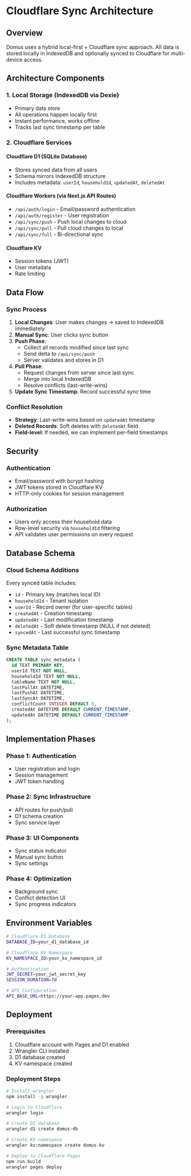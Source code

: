# Cloudflare Sync Architecture

## Overview
Domus uses a hybrid local-first + Cloudflare sync approach. All data is stored locally in IndexedDB and optionally synced to Cloudflare for multi-device access.

## Architecture Components

### 1. Local Storage (IndexedDB via Dexie)
- Primary data store
- All operations happen locally first
- Instant performance, works offline
- Tracks last sync timestamp per table

### 2. Cloudflare Services

#### Cloudflare D1 (SQLite Database)
- Stores synced data from all users
- Schema mirrors IndexedDB structure
- Includes metadata: `userId`, `householdId`, `updatedAt`, `deletedAt`

#### Cloudflare Workers (via Next.js API Routes)
- `/api/auth/login` - Email/password authentication
- `/api/auth/register` - User registration
- `/api/sync/push` - Push local changes to cloud
- `/api/sync/pull` - Pull cloud changes to local
- `/api/sync/full` - Bi-directional sync

#### Cloudflare KV
- Session tokens (JWT)
- User metadata
- Rate limiting

## Data Flow

### Sync Process
1. **Local Changes**: User makes changes → saved to IndexedDB immediately
2. **Manual Sync**: User clicks sync button
3. **Push Phase**:
   - Collect all records modified since last sync
   - Send delta to `/api/sync/push`
   - Server validates and stores in D1
4. **Pull Phase**:
   - Request changes from server since last sync
   - Merge into local IndexedDB
   - Resolve conflicts (last-write-wins)
5. **Update Sync Timestamp**: Record successful sync time

### Conflict Resolution
- **Strategy**: Last-write-wins based on `updatedAt` timestamp
- **Deleted Records**: Soft deletes with `deletedAt` field
- **Field-level**: If needed, we can implement per-field timestamps

## Security

### Authentication
- Email/password with bcrypt hashing
- JWT tokens stored in Cloudflare KV
- HTTP-only cookies for session management

### Authorization
- Users only access their household data
- Row-level security via `householdId` filtering
- API validates user permissions on every request

## Database Schema

### Cloud Schema Additions
Every synced table includes:
- `id` - Primary key (matches local ID)
- `householdId` - Tenant isolation
- `userId` - Record owner (for user-specific tables)
- `createdAt` - Creation timestamp
- `updatedAt` - Last modification timestamp
- `deletedAt` - Soft delete timestamp (NULL if not deleted)
- `syncedAt` - Last successful sync timestamp

### Sync Metadata Table
```sql
CREATE TABLE sync_metadata (
  id TEXT PRIMARY KEY,
  userId TEXT NOT NULL,
  householdId TEXT NOT NULL,
  tableName TEXT NOT NULL,
  lastPullAt DATETIME,
  lastPushAt DATETIME,
  lastSyncAt DATETIME,
  conflictCount INTEGER DEFAULT 0,
  createdAt DATETIME DEFAULT CURRENT_TIMESTAMP,
  updatedAt DATETIME DEFAULT CURRENT_TIMESTAMP
);
```

## Implementation Phases

### Phase 1: Authentication
- User registration and login
- Session management
- JWT token handling

### Phase 2: Sync Infrastructure
- API routes for push/pull
- D1 schema creation
- Sync service layer

### Phase 3: UI Components
- Sync status indicator
- Manual sync button
- Sync settings

### Phase 4: Optimization
- Background sync
- Conflict detection UI
- Sync progress indicators

## Environment Variables

```bash
# Cloudflare D1 Database
DATABASE_ID=your_d1_database_id

# Cloudflare KV Namespace
KV_NAMESPACE_ID=your_kv_namespace_id

# Authentication
JWT_SECRET=your_jwt_secret_key
SESSION_DURATION=7d

# API Configuration
API_BASE_URL=https://your-app.pages.dev
```

## Deployment

### Prerequisites
1. Cloudflare account with Pages and D1 enabled
2. Wrangler CLI installed
3. D1 database created
4. KV namespace created

### Deployment Steps
```bash
# Install wrangler
npm install -g wrangler

# Login to Cloudflare
wrangler login

# Create D1 database
wrangler d1 create domus-db

# Create KV namespace
wrangler kv:namespace create domus-kv

# Deploy to Cloudflare Pages
npm run build
wrangler pages deploy
```
